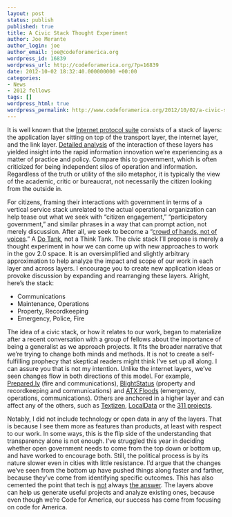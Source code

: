 ```yaml
---
layout: post
status: publish
published: true
title: A Civic Stack Thought Experiment
author: Joe Merante
author_login: joe
author_email: joe@codeforamerica.org
wordpress_id: 16839
wordpress_url: http://codeforamerica.org/?p=16839
date: 2012-10-02 18:32:40.000000000 +00:00
categories:
- News
- 2012 fellows
tags: []
wordpress_html: true
wordpress_permalink: http://www.codeforamerica.org/2012/10/02/a-civic-stack-thought-experiment/
---
```


<p>It is well known that the <a href="http://en.wikipedia.org/wiki/Internet_protocol_suite">Internet protocol suite</a> consists of a stack of layers: the application layer sitting on top of the transport layer, the internet layer, and the link layer. <a href="https://netarchitecture.org/content/overview/">Detailed analysis</a> of the interaction of these layers has yielded insight into the rapid information innovation we’re experiencing as a matter of practice and policy. Compare this to government, which is often criticized for being independent silos of operation and information. Regardless of the truth or utility of the silo metaphor, it is typically the view of the academic, critic or bureaucrat, not necessarily the citizen looking from the outside in.</p>
<p>For citizens, framing their interactions with government in terms of a vertical service stack unrelated to the actual operational organization can help tease out what we seek with “citizen engagement,” “participatory government,” and similar phrases in a way that can prompt action, not merely discussion. After all, we seek to become a “<a href="http://blog.ted.com/2012/02/29/possum-problems-and-building-better-government-jennifer-pahlka-at-ted2012/">crowd of hands, not of voices</a>.” A <a href="dotank.nyls.edu">Do Tank</a>, not a Think Tank. The civic stack I’ll propose is merely a thought experiment in how we can come up with new approaches to work in the gov 2.0 space. It is an oversimplified and slightly arbitrary approximation to help analyze the impact and scope of our work in each layer and across layers. I encourage you to create new application ideas or provoke discussion by expanding and rearranging these layers. Alright, here’s the stack:</p>
<ul>
<li>Communications</li>
<li>Maintenance, Operations</li>
<li>Property, Recordkeeping</li>
<li>Emergency, Police, Fire</li>
</ul>
<p>The idea of a civic stack, or how it relates to our work, began to materialize after a recent conversation with a group of fellows about the importance of being a generalist as we approach projects. It fits the broader narrative that we’re trying to change both minds and methods. It is not to create a self-fulfilling prophecy that skeptical readers might think I’ve set up all along. I can assure you that is not my intention. Unlike the internet layers, we’ve seen changes flow in both directions of this model. For example, <a href="http://prepared.ly">Prepared.ly</a> (fire and communications), <a href="http://www.blightstatus.com/">BlightStatus</a> (property and recordkeeping and communications) and <a href="http://www.atxfloods.com/">ATX Floods</a> (emergency, operations, communications). Others are anchored in a higher layer and can affect any of the others, such as <a href="http://www.textizen.com">Textizen</a>, <a href="http://golocaldata.com/">LocalData</a> or the <a href="http://codeforamerica.org/2012/07/12/hello-311-labs/">311 projects</a>.</p>
<p>Notably, I did not include technology or open data in any of the layers. That is because I see them more as features than products, at least with respect to our work. In some ways, this is the flip side of the understanding that transparency alone is not enough. I’ve struggled this year in deciding whether open government needs to come from the top down or bottom up, and have worked to encourage both. Still, the political process is by its nature slower even in cities with little resistance. I’d argue that the changes we’ve seen from the bottom up have pushed things along faster and farther, because they’ve come from identifying specific outcomes. This has also cemented the point that tech is <a href="http://codeforamerica.org/2012/08/31/designing-for-civic-action-code-for-america-at-ux-week/">not</a> always <a href="http://codeforamerica.org/2012/06/08/utility-boxes/">the answer</a>. The layers above can help us generate useful projects and analyze existing ones, because even though we’re Code for America, our success has come from focusing on code for America.</p>
